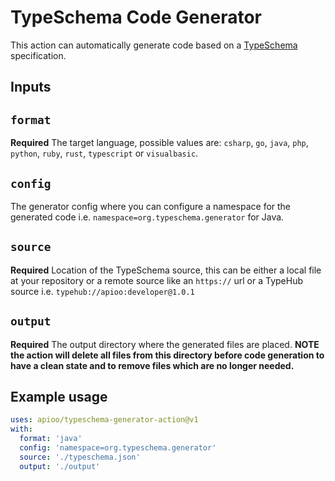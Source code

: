 # TypeSchema Code Generator

This action can automatically generate code based on a [TypeSchema](https://typeschema.org/) specification.

## Inputs

## `format`

**Required** The target language, possible values are: `csharp`, `go`, `java`, `php`, `python`, `ruby`, `rust`,
`typescript` or `visualbasic`.

## `config`

The generator config where you can configure a namespace for the generated code i.e.
`namespace=org.typeschema.generator` for Java.

## `source`

**Required** Location of the TypeSchema source, this can be either a local file at your repository or a remote source
like an `https://` url or a TypeHub source i.e. `typehub://apioo:developer@1.0.1`

## `output`

**Required** The output directory where the generated files are placed. **NOTE the action will delete all files from
this directory before code generation to have a clean state and to remove files which are no longer needed.**

## Example usage

```yaml
uses: apioo/typeschema-generator-action@v1
with:
  format: 'java'
  config: 'namespace=org.typeschema.generator'
  source: './typeschema.json'
  output: './output'
```
